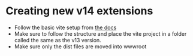 # Creating new v14 extensions

- Follow the basic vite setup from [the docs](https://docs.umbraco.com/umbraco-cms/customizing/development-flow/vite-package-setup)
- Make sure to follow the structure and place the vite project in a folder called the same as the v13 version.
- Make sure only the dist files are moved into wwwroot